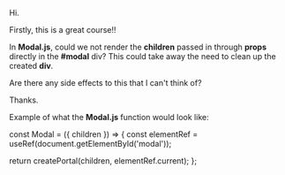 Hi.

Firstly, this is a great course!!

In **Modal.js**, could we not render the **children** passed in through **props** directly in the **#modal** div?
This could take away the need to clean up the created **div**.

Are there any side effects to this that I can't think of?

Thanks.

Example of what the **Modal.js** function would look like:

const Modal = ({ children }) => {
  const elementRef = useRef(document.getElementById('modal'));

  return createPortal(children, elementRef.current);
};
